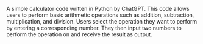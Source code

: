 A simple calculator code written in Python by ChatGPT. This code allows users to perform basic arithmetic operations such as addition, subtraction, multiplication, and division. Users select the operation they want to perform by entering a corresponding number. They then input two numbers to perform the operation on and receive the result as output.
